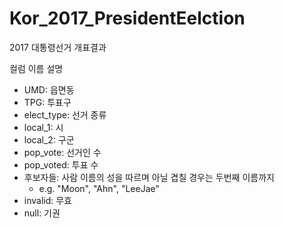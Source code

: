 # Kor_2017_PresidentEelction
2017 대통령선거 개표결과

컬럼 이름 설명 

* UMD: 읍면동 
* TPG: 투표구 
* elect_type: 선거 종류
* local_1: 시
* local_2: 구군
* pop_vote: 선거인 수 
* pop_voted: 투표 수 
* 후보자들: 사람 이름의 성을 따르며 아닐 겹칠 경우는 두번째 이름까지 
    + e.g. "Moon", "Ahn", "LeeJae"  
* invalid: 무효 
* null: 기권 
